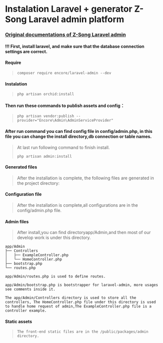 # Instalation Laravel + generator Z-Song Laravel admin platform

### [Original documentations of Z-Song Laravel admin](https://laravel-admin.org/ "Original documentations of Z-Song Laravel admin")

#### !!! First, install laravel, and make sure that the database connection settings are correct.

#### Require

> `composer require encore/laravel-admin --dev`

#### Instalation

> `php artisan orchid:install`

#### Then run these commands to publish assets and config：

> `php artisan vendor:publish --provider="Encore\Admin\AdminServiceProvider"`

#### After run command you can find config file in config/admin.php, in this file you can change the install directory,db connection or table names.

> At last run following command to finish install.
> 
> `php artisan admin:install`

#### Generated files
> After the installation is complete, the following files are generated in the project directory:

#### Configuration file

> After the installation is complete,all configurations are in the config/admin.php file.

#### Admin files

> After install,you can find directoryapp/Admin,and then most of our develop work is under this directory.
```
app/Admin
├── Controllers
│   ├── ExampleController.php
│   └── HomeController.php
├── bootstrap.php
└── routes.php

app/Admin/routes.php is used to define routes.

app/Admin/bootstrap.php is bootstrapper for laravel-admin, more usages see comments inside it.

The app/Admin/Controllers directory is used to store all the controllers, The HomeController.php file under this directory is used to handle home request of admin,The ExampleController.php file is a controller example.
```

#### Static assets

> `The front-end static files are in the /public/packages/admin directory.`
